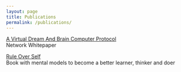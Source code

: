 ```yaml
---
layout: page
title: Publications
permalink: /publications/
---
```


[A Virtual Dream And Brain Computer Protocol](/network)
<br>
Network Whitepaper

[Rule Over Self](/ruleoverself)
<br>
Book with mental models to become a better learner, thinker and doer
<br>
